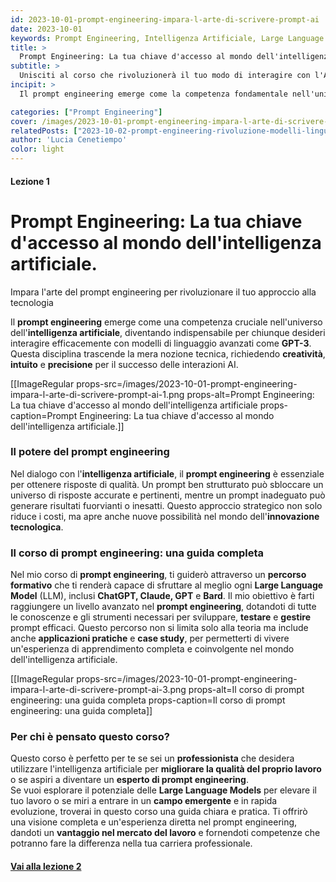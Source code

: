 ```yaml
---
id: 2023-10-01-prompt-engineering-impara-l-arte-di-scrivere-prompt-ai
date: 2023-10-01
keywords: Prompt Engineering, Intelligenza Artificiale, Large Language Model, AI Prompt, ChatGPT, Corso di Prompt Engineering, Tecniche di Prompting
title: > 
  Prompt Engineering: La tua chiave d'accesso al mondo dell'intelligenza artificiale.
subtitle: >
  Unisciti al corso che rivoluzionerà il tuo modo di interagire con l'AI
incipit: >
  Il prompt engineering emerge come la competenza fondamentale nell'universo dell'intelligenza artificiale, diventando indispensabile per chiunque desideri interagire efficacemente con modelli di linguaggio avanzati come GPT.

categories: ["Prompt Engineering"]
cover: /images/2023-10-01-prompt-engineering-impara-l-arte-di-scrivere-prompt-ai-cover.png
relatedPosts: ["2023-10-02-prompt-engineering-rivoluzione-modelli-linguistici-ia"]
author: 'Lucia Cenetiempo'
color: light
---
```


#### Lezione 1

# Prompt Engineering: La tua chiave d'accesso al mondo dell'intelligenza artificiale.

Impara l'arte del prompt engineering per rivoluzionare il tuo approccio alla tecnologia

Il **prompt engineering** emerge come una competenza cruciale nell'universo dell'**intelligenza artificiale**, diventando indispensabile per chiunque desideri interagire efficacemente con modelli di linguaggio avanzati come **GPT-3**. Questa disciplina trascende la mera nozione tecnica, richiedendo **creatività**, **intuito** e **precisione** per il successo delle interazioni AI.

[[ImageRegular props-src=/images/2023-10-01-prompt-engineering-impara-l-arte-di-scrivere-prompt-ai-1.png props-alt=Prompt Engineering: La tua chiave d'accesso al mondo dell'intelligenza artificiale props-caption=Prompt Engineering: La tua chiave d'accesso al mondo dell'intelligenza artificiale.]]

### Il potere del prompt engineering

Nel dialogo con l'**intelligenza artificiale**, il **prompt engineering** è essenziale per ottenere risposte di qualità. Un prompt ben strutturato può sbloccare un universo di risposte accurate e pertinenti, mentre un prompt inadeguato può generare risultati fuorvianti o inesatti. Questo approccio strategico non solo riduce i costi, ma apre anche nuove possibilità nel mondo dell'**innovazione tecnologica**.

### Il corso di prompt engineering: una guida completa

Nel mio corso di **prompt engineering**, ti guiderò attraverso un **percorso formativo** che ti renderà capace di sfruttare al meglio ogni **Large Language Model** (LLM), inclusi **ChatGPT, Claude, GPT** e **Bard**. Il mio obiettivo è farti raggiungere un livello avanzato nel **prompt engineering**, dotandoti di tutte le conoscenze e gli strumenti necessari per sviluppare, **testare** e **gestire** prompt efficaci. Questo percorso non si limita solo alla teoria ma include anche **applicazioni pratiche** e **case study**, per permetterti di vivere un'esperienza di apprendimento completa e coinvolgente nel mondo dell'intelligenza artificiale.

[[ImageRegular props-src=/images/2023-10-01-prompt-engineering-impara-l-arte-di-scrivere-prompt-ai-3.png props-alt=Il corso di prompt engineering: una guida completa props-caption=Il corso di prompt engineering: una guida completa]]

### Per chi è pensato questo corso?

Questo corso è perfetto per te se sei un **professionista** che desidera utilizzare l'intelligenza artificiale per **migliorare la qualità del proprio lavoro** o se aspiri a diventare un **esperto di prompt engineering**.  
Se vuoi esplorare il potenziale delle **Large Language Models** per elevare il tuo lavoro o se miri a entrare in un **campo emergente** e in rapida evoluzione, troverai in questo corso una guida chiara e pratica. Ti offrirò una visione completa e un'esperienza diretta nel prompt engineering, dandoti un **vantaggio nel mercato del lavoro** e fornendoti competenze che potranno fare la differenza nella tua carriera professionale.

#### [Vai alla lezione 2](/blog/2023-10-02-prompt-engineering-rivoluzione-modelli-linguistici-ia)